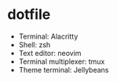 # dotfile

- Terminal: Alacritty
- Shell: zsh
- Text editor: neovim
- Terminal multiplexer: tmux
- Theme terminal: Jellybeans
